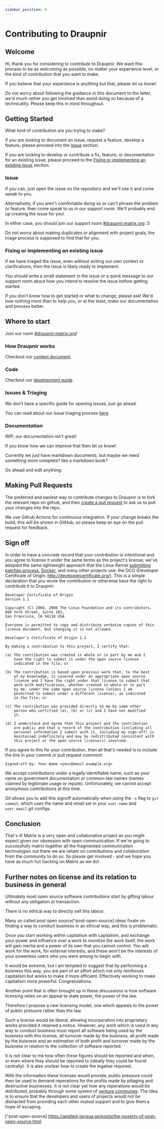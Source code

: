 ```yaml
---
sidebar_position: 0
---
```


# Contributing to Draupnir

## Welcome

Hi, thank you for considering to contribute to Draupnir.
We want this process to be as welcoming as possible, no matter your
experience level, or the kind of contribution that you want to make.

If you believe that your experience is anything but that, please let
us know!

Do not worry about following the guidance in this document to the
letter, we'd much rather you get involved than avoid doing so
because of a technicality. Please keep this in mind throughout.

## Getting Started

What kind of contribution are you trying to make?

If you are looking to document an issue, request a feature, develop
a feature, please proceed into the [Issue](#issue) section.

If you are looking to develop or contribute a fix, feature,
or documentation for an existing issue, please proceed to the
[Fixing or implementing an existing issue](#fixing-or-implementing-an-existing-issue) section.

### Issue

If you can, just open the issue on the repository and we'll see it
and come speak to you.

Alternatively, if you aren't comfortable doing so or can't phrase
the problem or feature, then come speak to us in our support room.
We'll probably end up creating the issue for you!

In either case, you should join our support room [#draupnir:matrix.org](https://matrix.to/#/#draupnir:matrix.org) :3

Do not worry about making duplicates or alignment with project
goals, the triage process is supposed to find that for you.

### Fixing or implementing an existing issue

If we have triaged the issue, even without writing our own context or
clarifications, then the issue is likely ready to implement.

You should write a small statement in the issue or a quick message to
our support room about how you intend to resolve the issue before getting
started.

If you don't know how to get started or what to change, please ask!
We'd love nothing more than to help you, or at the least, make
our documentation and process better.

## Where to start

Join our room [#draupnir:matrix.org](https://matrix.to/#/#draupnir:matrix.org)!

### How Draupnir works

Checkout our [context document](./context.md).

### Code

Checkout our [development guide](./development.md).

### Issues & Triaging

We don't have a specific guide for opening issues, just go ahead.

You can read about our issue triaging process [here](./triaging.md)

### Documentation

WIP, our documentation isn't great!

If you know how we can improve that then let us know!

Currently we just have markdown documents, but maybe we need
something more complete? like a markdown book?

Go ahead and edit anything.

## Making Pull Requests

The preferred and easiest way to contribute changes to Draupnir is to fork the
relevant repo on github, and then [create a pull request](https://help.github.com/articles/using-pull-requests/) to ask us to pull
your changes into the repo.

We use Github Actions for continuous integration.
If your change breaks the build, this will be shown in GitHub, so
please keep an eye on the pull request for feedback.

## Sign off

In order to have a concrete record that your contribution is intentional
and you agree to license it under the same terms as the project's license, we've adopted the
same lightweight approach that the Linux Kernel
[submitting patches process](https://www.kernel.org/doc/html/latest/process/submitting-patches.html#sign-your-work-the-developer-s-certificate-of-origin>),
[Docker](https://github.com/docker/docker/blob/master/CONTRIBUTING.md), and many other
projects use: the DCO (Developer Certificate of Origin:
http://developercertificate.org/). This is a simple declaration that you wrote
the contribution or otherwise have the right to contribute it to Draupnir:

```
Developer Certificate of Origin
Version 1.1

Copyright (C) 2004, 2006 The Linux Foundation and its contributors.
660 York Street, Suite 102,
San Francisco, CA 94110 USA

Everyone is permitted to copy and distribute verbatim copies of this
license document, but changing it is not allowed.

Developer's Certificate of Origin 1.1

By making a contribution to this project, I certify that:

(a) The contribution was created in whole or in part by me and I
    have the right to submit it under the open source license
    indicated in the file; or

(b) The contribution is based upon previous work that, to the best
    of my knowledge, is covered under an appropriate open source
    license and I have the right under that license to submit that
    work with modifications, whether created in whole or in part
    by me, under the same open source license (unless I am
    permitted to submit under a different license), as indicated
    in the file; or

(c) The contribution was provided directly to me by some other
    person who certified (a), (b) or (c) and I have not modified
    it.

(d) I understand and agree that this project and the contribution
    are public and that a record of the contribution (including all
    personal information I submit with it, including my sign-off) is
    maintained indefinitely and may be redistributed consistent with
    this project or the open source license(s) involved.
```

If you agree to this for your contribution, then all that's needed is to
include the line in your commit or pull request comment:

```
Signed-off-by: Your Name <your@email.example.org>
```

We accept contributions under a legally identifiable name, such as
your name on government documentation or common-law names (names
claimed by legitimate usage or repute). Unfortunately, we cannot
accept anonymous contributions at this time.

Git allows you to add this signoff automatically when using the `-s`
flag to `git commit`, which uses the name and email set in your
`user.name` and `user.email` git configs.

## Conclusion

That's it! Matrix is a very open and collaborative project as you might expect
given our obsession with open communication. If we're going to successfully
matrix together all the fragmented communication technologies out there we are
reliant on contributions and collaboration from the community to do so. So
please get involved - and we hope you have as much fun hacking on Matrix as we
do!

## Further notes on license and its relation to business in general

Ultimately most open source software contributions start by gifting
labour without any obligation or transaction.

There is no ethical way to directly sell this labour.

Many so called post open source[^post-open-source] ideas fixate on
finding a way to conduct business in an ethical way,
and this is problematic.

Once you start working within capitalism with capitalism, and exchange
your power and influence over a work to monitize the work itself,
the work will gain inertia and a power of its own that you cannot control.
You will work for the work, for external interests, and these won't
be the interests of your powerless users who you were among to begin with.

It would be extreme, but I am tempted to suggest that by performing a
buisness this way, you are part of an effort
which not only reinforces capitalism but works to make it more
efficient. Effectively working to make capitalism more powerful.
Congratulations.

Another point that is often brought up in these discussions is how
software licensing relies on an appeal to state power, the power of
the law.

Therefore I propose a new licensing model, one which appeals
to the power of public pressure rather than the law.

Such a license would be liberal, allowing incorperation into
proprietary works provided it retained a notice.
However, any work which is used in any way to conduct business must
report all software being used by the buisness with this license,
all turnover made by the buisness, all profit made by the buisness
and an estimation of both profit and turnover made by the buisness in
relation to the collection of software reported.

It is not clear to me how often these figures should be reported
and when, or even where they should be reported to (ideally they could
be found centrally). It is also unclear how to create the legalise
required.

With the information these licenses would provide, public pressure
could then be used to demand reperations for the profits made by
pillaging and destructive businesses.
It is not clear yet how any reperations would be distributed,
probably through some system of
[venture communes](https://wiki.p2pfoundation.net/Venture_Commune).
The idea is to ensure that the developers and users of projects
would not be distracted from providing each other mutual
support and to give them a hope of escaping.

[^post-open-source] https://applied-langua.ge/posts/the-poverty-of-post-open-source.html.
